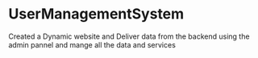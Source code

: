 # UserManagementSystem
 Created a Dynamic website and Deliver data from the backend using the admin pannel and mange all the data and services
